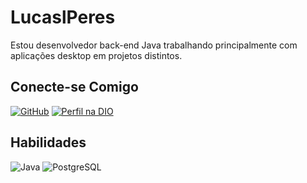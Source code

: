 # LucaslPeres
Estou desenvolvedor back-end Java trabalhando principalmente com aplicações desktop em projetos distintos.

## Conecte-se Comigo
[![GitHub](https://img.shields.io/badge/GitHub-100000?style=for-the-badge&logo=github&logoColor=white)](https://github.com/Lucaslperes)
[![Perfil na DIO](https://img.shields.io/badge/-Perfil%20na%20DIO-30A3DC?style=for-the-badge)](https://web.dio.me/users/llperes98)

## Habilidades
![Java](https://img.shields.io/badge/java-%232496AF.svg?style=for-the-badge&logo=openjdk&logoColor=white)
![PostgreSQL](https://img.shields.io/badge/PostgreSQL-0c343d?style=for-the-badge&logo=postgresql)
